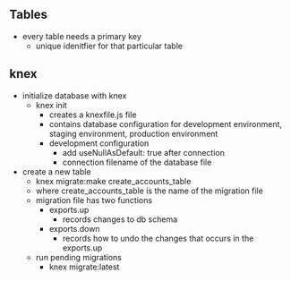 ## Tables

- every table needs a primary key
  - unique idenitfier for that particular table

## knex

- initialize database with knex
  - knex init
    - creates a knexfile.js file
    - contains database configuration for development environment, staging environment, production environment
    - development configuration
      - add useNullAsDefault: true after connection
      - connection filename of the database file
- create a new table
  - knex migrate:make create_accounts_table
  - where create_accounts_table is the name of the migration file
  - migration file has two functions
    - exports.up
      - records changes to db schema
    - exports.down
      - records how to undo the changes that occurs in the exports.up
  - run pending migrations
    - knex migrate:latest

